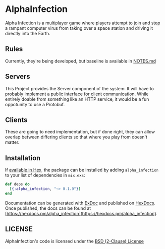 # AlphaInfection

Alpha Infection is a multiplayer game where players attempt to join and
stop a rampant computer virus from taking over a space station and driving
it directly into the Earth.

## Rules
Currently, they're being developed, but baseline is available in [NOTES.md](docs/NOTES.md)

## Servers
This Project provides the Server component of the system. It will have to probably implement
a public interface for client communication. While entirely doable from something like an
HTTP service, it would be a fun oppotunity to use a Protobuf.

## Clients
These are going to need implementation, but if done right, they can allow overlap between
differing clients so that where you play from doesn't matter.

## Installation
If [available in Hex](https://hex.pm/docs/publish), the package can be installed
by adding `alpha_infection` to your list of dependencies in `mix.exs`:

```elixir
def deps do
  [{:alpha_infection, "~> 0.1.0"}]
end
```

Documentation can be generated with [ExDoc](https://github.com/elixir-lang/ex_doc)
and published on [HexDocs](https://hexdocs.pm). Once published, the docs can
be found at [https://hexdocs.pm/alpha_infection](https://hexdocs.pm/alpha_infection).

## LICENSE

AlphaInfection's code is licensed under the [BSD (2-Clause) License](docs/LICENSE)
